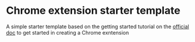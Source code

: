 # Chrome extension starter template
A simple starter template based on the getting started tutorial on the [official doc](https://developer.chrome.com/docs/extensions/mv3/getstarted/) to get started in creating a Chrome exntension
